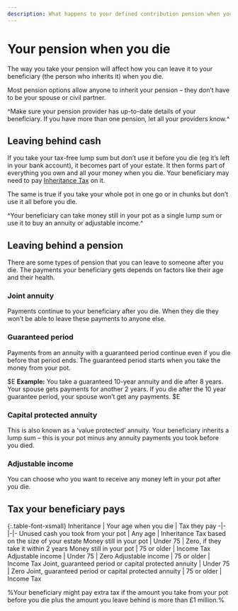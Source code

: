 ```yaml
---
description: What happens to your defined contribution pension when you die, including the tax your beneficiary pays.
---
```


# Your pension when you die

The way you take your pension will affect how you can leave it to your beneficiary (the person who inherits it) when you die.

Most pension options allow anyone to inherit your pension – they don’t have to be your spouse or civil partner.

^Make sure your pension provider has up-to-date details of your beneficiary. If you have more than one pension, let all your providers know.^

## Leaving behind cash

If you take your tax-free lump sum but don’t use it before you die (eg it’s left in your bank account), it becomes part of your estate. It then forms part of everything you own and all your money when you die. Your beneficiary may need to pay [Inheritance Tax](https://www.gov.uk/inheritance-tax) on it.

The same is true if you take your whole pot in one go or in chunks but don’t use it all before you die.

^Your beneficiary can take money still in your pot as a single lump sum or use it to buy an annuity or adjustable income.^

## Leaving behind a pension

There are some types of pension that you can leave to someone after you die. The payments your beneficiary gets depends on factors like their age and their health.

### Joint annuity

Payments continue to your beneficiary after you die. When they die they won’t be able to leave these payments to anyone else.

### Guaranteed period

Payments from an annuity with a guaranteed period continue even if you die before that period ends. The guaranteed period starts when you take the money from your pot.

$E
**Example:**
You take a guaranteed 10-year annuity and die after 8 years. Your spouse gets payments for another 2 years. If you die after the 10 year guarantee period, your spouse won’t get any payments.
$E

### Capital protected annuity

This is also known as a ‘value protected’ annuity. Your beneficiary inherits a lump sum – this is your pot minus any annuity payments you took before you died.

### Adjustable income

You can choose who you want to receive any money left in your pot after you die.

## Tax your beneficiary pays

{:.table-font-xsmall}
Inheritance | Your age when you die | Tax they pay
-|-|-|-
Unused cash you took from your pot | Any age | Inheritance Tax based on the size of your estate
Money still in your pot | Under 75 | Zero, if they take it within 2 years
Money still in your pot | 75 or older | Income Tax
Adjustable income | Under 75 | Zero
Adjustable income | 75 or older | Income Tax
Joint, guaranteed period or capital protected annuity | Under 75 | Zero
Joint, guaranteed period or capital protected annuity | 75 or older | Income Tax

%Your beneficiary might pay extra tax if the amount you take from your pot before you die plus the amount you leave behind is more than £1 million.%
